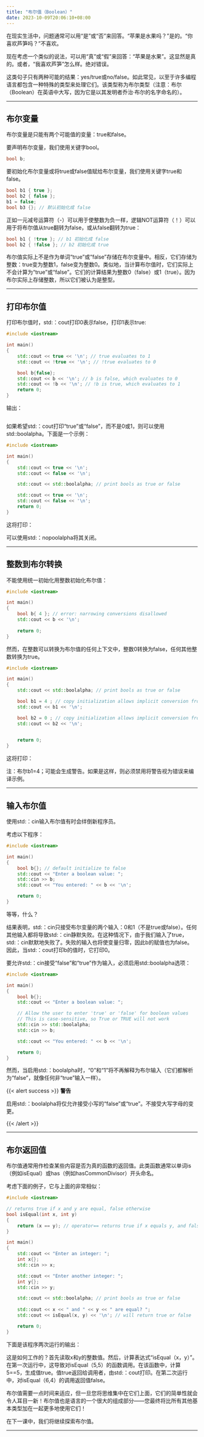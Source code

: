 ```yaml
---
title: "布尔值（Boolean）"
date: 2023-10-09T20:06:10+08:00
---
```


在现实生活中，问题通常可以用“是”或“否”来回答。“苹果是水果吗？”是的。“你喜欢芦笋吗？”不喜欢。

现在考虑一个类似的说法，可以用“真”或“假”来回答：“苹果是水果”。这显然是真的。或者，“我喜欢芦笋”怎么样。绝对错误。

这类句子只有两种可能的结果：yes/true或no/false。如此常见，以至于许多编程语言都包含一种特殊的类型来处理它们。该类型称为布尔类型（注意：布尔（Boolean）在英语中大写，因为它是以其发明者乔治·布尔的名字命名的）。

***
## 布尔变量

布尔变量是只能有两个可能值的变量：true和false。

要声明布尔变量，我们使用关键字bool。

```C++
bool b;
```

要初始化布尔变量或将true或false值赋给布尔变量，我们使用关键字true和false。

```C++
bool b1 { true };
bool b2 { false };
b1 = false;
bool b3 {}; // 默认初始化成 false
```

正如一元减号运算符（-）可以用于使整数为负一样，逻辑NOT运算符（！）可以用于将布尔值从true翻转为false，或从false翻转为true：

```C++
bool b1 { !true }; // b1 初始化成 false
bool b2 { !false }; // b2 初始化成 true
```

布尔值实际上不是作为单词“true”或“false”存储在布尔变量中。相反，它们存储为整数：true变为整数1，false变为整数0。类似地，当计算布尔值时，它们实际上不会计算为“true”或“false”。它们的计算结果为整数0（false）或1（true）。因为布尔实际上存储整数，所以它们被认为是整型。

***
## 打印布尔值

打印布尔值时，std:：cout打印0表示false，打印1表示true:

```C++
#include <iostream>

int main()
{
    std::cout << true << '\n'; // true evaluates to 1
    std::cout << !true << '\n'; // !true evaluates to 0

    bool b{false};
    std::cout << b << '\n'; // b is false, which evaluates to 0
    std::cout << !b << '\n'; // !b is true, which evaluates to 1
    return 0;
}
```

输出：

```C++

```

如果希望std:：cout打印“true”或“false”，而不是0或1，则可以使用std::boolalpha。下面是一个示例：

```C++
#include <iostream>

int main()
{
    std::cout << true << '\n';
    std::cout << false << '\n';

    std::cout << std::boolalpha; // print bools as true or false

    std::cout << true << '\n';
    std::cout << false << '\n';
    return 0;
}
```

这将打印：

可以使用std:：nopoolalpha将其关闭。

***
## 整数到布尔转换

不能使用统一初始化用整数初始化布尔值：

```C++
#include <iostream>

int main()
{
	bool b{ 4 }; // error: narrowing conversions disallowed
	std::cout << b << '\n';
	
	return 0;
}
```

然而，在整数可以转换为布尔值的任何上下文中，整数0转换为false，任何其他整数转换为true。

```C++
#include <iostream>

int main()
{
	std::cout << std::boolalpha; // print bools as true or false

	bool b1 = 4 ; // copy initialization allows implicit conversion from int to bool
	std::cout << b1 << '\n';

	bool b2 = 0 ; // copy initialization allows implicit conversion from int to bool
	std::cout << b2 << '\n';

	
	return 0;
}
```

这将打印：

注：布尔b1=4；可能会生成警告。如果是这样，则必须禁用将警告视为错误来编译示例。

***
## 输入布尔值

使用std:：cin输入布尔值有时会绊倒新程序员。

考虑以下程序：

```C++
#include <iostream>

int main()
{
	bool b{}; // default initialize to false
	std::cout << "Enter a boolean value: ";
	std::cin >> b;
	std::cout << "You entered: " << b << '\n';

	return 0;
}
```

等等，什么？

结果表明，std:：cin只接受布尔变量的两个输入：0和1（不是true或false）。任何其他输入都将导致std:：cin静默失败。在这种情况下，由于我们输入了true，std:：cin默默地失败了。失败的输入也将使变量归零，因此b的赋值也为false。因此，当std:：cout打印b的值时，它打印0。

要允许std:：cin接受“false”和“true”作为输入，必须启用std::boolalpha选项：

```C++
#include <iostream>

int main()
{
	bool b{};
	std::cout << "Enter a boolean value: ";

	// Allow the user to enter 'true' or 'false' for boolean values
	// This is case-sensitive, so True or TRUE will not work
	std::cin >> std::boolalpha;
	std::cin >> b;

	std::cout << "You entered: " << b << '\n';

	return 0;
}
```

然而，当启用std:：boolalpha时，“0”和“1”将不再解释为布尔输入（它们都解析为“false”，就像任何非“true”输入一样）。

{{< alert success >}}
**警告**

启用std:：boolalpha将仅允许接受小写的“false”或“true”。不接受大写字母的变更。

{{< /alert >}}

***
## 布尔返回值

布尔值通常用作检查某些内容是否为真的函数的返回值。此类函数通常以单词is（例如isEqual）或has（例如hasCommonDivisor）开头命名。

考虑下面的例子，它与上面的非常相似：

```C++
#include <iostream>

// returns true if x and y are equal, false otherwise
bool isEqual(int x, int y)
{
    return (x == y); // operator== returns true if x equals y, and false otherwise
}

int main()
{
    std::cout << "Enter an integer: ";
    int x{};
    std::cin >> x;

    std::cout << "Enter another integer: ";
    int y{};
    std::cin >> y;

    std::cout << std::boolalpha; // print bools as true or false
    
    std::cout << x << " and " << y << " are equal? ";
    std::cout << isEqual(x, y) << '\n'; // will return true or false

    return 0;
}
```

下面是该程序两次运行的输出：

这是如何工作的？首先读取x和y的整数值。然后，计算表达式“isEqual（x，y）”。在第一次运行中，这导致对isEqual（5,5）的函数调用。在该函数中，计算5==5，生成值true。值true返回给调用者，由std:：cout打印。在第二次运行中，对isEqual（6,4）的调用返回值false。

布尔值需要一点时间来适应，但一旦您将思维集中在它们上面，它们的简单性就会令人耳目一新！布尔值也是语言的一个很大的组成部分——您最终将比所有其他基本类型加在一起更多地使用它们！

在下一课中，我们将继续探索布尔值。

***
